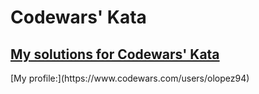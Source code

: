 # Codewars' Kata
## [My solutions for Codewars' Kata](https://www.codewars.com)

<p>[My profile:](https://www.codewars.com/users/olopez94)</p>
